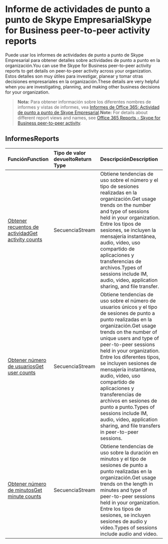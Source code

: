 # <a name="skype-for-business-peer-to-peer-activity-reports"></a><span data-ttu-id="27a18-101">Informe de actividades de punto a punto de Skype Empresarial</span><span class="sxs-lookup"><span data-stu-id="27a18-101">Skype for Business peer-to-peer activity reports</span></span>

<span data-ttu-id="27a18-102">Puede usar los informes de actividades de punto a punto de Skype Empresarial para obtener detalles sobre actividades de punto a punto en la organización.</span><span class="sxs-lookup"><span data-stu-id="27a18-102">You can use the Skype for Business peer-to-peer activity reports to get details on peer-to-peer activity across your organization.</span></span> <span data-ttu-id="27a18-103">Estos detalles son muy útiles para investigar, planear y tomar otras decisiones empresariales en la organización.</span><span class="sxs-lookup"><span data-stu-id="27a18-103">These details are very helpful when you are investigating, planning, and making other business decisions for your organization.</span></span>

> <span data-ttu-id="27a18-104">**Nota:** Para obtener información sobre los diferentes nombres de informes y vistas de informes, vea [Informes de Office 365: Actividad de punto a punto de Skype Empresarial]((https://support.office.com/client/Skype-for-Business-Online-peertopeer-activity-d3b2d569-4ee9-44b8-92bf-d518142f0713)).</span><span class="sxs-lookup"><span data-stu-id="27a18-104">**Note:** For details about different report views and names, see [Office 365 Reports - Skype for Business peer-to-peer activity]((https://support.office.com/client/Skype-for-Business-Online-peertopeer-activity-d3b2d569-4ee9-44b8-92bf-d518142f0713)).</span></span>

## <a name="reports"></a><span data-ttu-id="27a18-105">Informes</span><span class="sxs-lookup"><span data-stu-id="27a18-105">Reports</span></span>

| <span data-ttu-id="27a18-106">Función</span><span class="sxs-lookup"><span data-stu-id="27a18-106">Function</span></span>                                 | <span data-ttu-id="27a18-107">Tipo de valor devuelto</span><span class="sxs-lookup"><span data-stu-id="27a18-107">Return Type</span></span> | <span data-ttu-id="27a18-108">Descripción</span><span class="sxs-lookup"><span data-stu-id="27a18-108">Description</span></span>                              |
| :--------------------------------------- | :---------- | :--------------------------------------- |
| [<span data-ttu-id="27a18-109">Obtener recuentos de actividad</span><span class="sxs-lookup"><span data-stu-id="27a18-109">Get activity counts</span></span>](../api/reportroot_getskypeforbusinesspeertopeeractivitycounts.md) | <span data-ttu-id="27a18-110">Secuencia</span><span class="sxs-lookup"><span data-stu-id="27a18-110">Stream</span></span>      | <span data-ttu-id="27a18-111">Obtiene tendencias de uso sobre el número y el tipo de sesiones realizadas en la organización.</span><span class="sxs-lookup"><span data-stu-id="27a18-111">Get usage trends on the number and type of sessions held in your organization.</span></span> <span data-ttu-id="27a18-112">Entre los tipos de sesiones, se incluyen la mensajería instantánea, audio, vídeo, uso compartido de aplicaciones y transferencias de archivos.</span><span class="sxs-lookup"><span data-stu-id="27a18-112">Types of sessions include IM, audio, video, application sharing, and file transfer.</span></span> |
| [<span data-ttu-id="27a18-113">Obtener número de usuarios</span><span class="sxs-lookup"><span data-stu-id="27a18-113">Get user counts</span></span>](../api/reportroot_getskypeforbusinesspeertopeeractivityusercounts.md) | <span data-ttu-id="27a18-114">Secuencia</span><span class="sxs-lookup"><span data-stu-id="27a18-114">Stream</span></span>      | <span data-ttu-id="27a18-115">Obtiene tendencias de uso sobre el número de usuarios únicos y el tipo de sesiones de punto a punto realizadas en la organización.</span><span class="sxs-lookup"><span data-stu-id="27a18-115">Get usage trends on the number of unique users and type of peer-to-peer sessions held in your organization.</span></span> <span data-ttu-id="27a18-116">Entre los diferentes tipos, se incluyen sesiones de mensajería instantánea, audio, vídeo, uso compartido de aplicaciones y transferencias de archivos en sesiones de punto a punto.</span><span class="sxs-lookup"><span data-stu-id="27a18-116">Types of sessions include IM, audio, video, application sharing, and file transfers in peer-to-peer sessions.</span></span> |
| [<span data-ttu-id="27a18-117">Obtener número de minutos</span><span class="sxs-lookup"><span data-stu-id="27a18-117">Get minute counts</span></span>](../api/reportroot_getskypeforbusinesspeertopeeractivityminutecounts.md) | <span data-ttu-id="27a18-118">Secuencia</span><span class="sxs-lookup"><span data-stu-id="27a18-118">Stream</span></span>      | <span data-ttu-id="27a18-119">Obtiene tendencias de uso sobre la duración en minutos y el tipo de sesiones de punto a punto realizadas en la organización.</span><span class="sxs-lookup"><span data-stu-id="27a18-119">Get usage trends on the length in minutes and type of peer-to-peer sessions held in your organization.</span></span> <span data-ttu-id="27a18-120">Entre los tipos de sesiones, se incluyen sesiones de audio y vídeo.</span><span class="sxs-lookup"><span data-stu-id="27a18-120">Types of sessions include audio and video.</span></span> |

